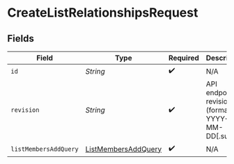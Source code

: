 # CreateListRelationshipsRequest


## Fields

| Field                                                                 | Type                                                                  | Required                                                              | Description                                                           |
| --------------------------------------------------------------------- | --------------------------------------------------------------------- | --------------------------------------------------------------------- | --------------------------------------------------------------------- |
| `id`                                                                  | *String*                                                              | :heavy_check_mark:                                                    | N/A                                                                   |
| `revision`                                                            | *String*                                                              | :heavy_check_mark:                                                    | API endpoint revision (format: YYYY-MM-DD[.suffix])                   |
| `listMembersAddQuery`                                                 | [ListMembersAddQuery](../../models/components/ListMembersAddQuery.md) | :heavy_check_mark:                                                    | N/A                                                                   |